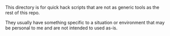 This directory is for quick hack scripts that are not as generic tools as the rest of this repo.

They usually have something specific to a situation or environment that may be personal to me and are not intended to used as-is.
